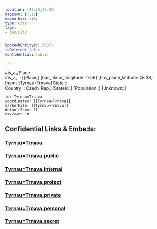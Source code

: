 ```yaml
---
location: [48.38,17.58] 
mapzoom: [7,12] 
mapmarker: city 
type: City
tags:
- geo/City


SpocWebEntityId: 35073
isDeleted: false
confidential: public

---
```

#is_a_/Place  
#is_a_ :: [[Place]] 
[has_place_longitude::17.58] 
[has_place_latitude::48.38] 
[name::Tyrnau=Trnava] 
State ::  
Country :: Czech_Rep.] 
[StateId::] 
[Population::] 
[Unknown::] 


```leaflet
id: Tyrnau=Trnava
coordinates: [[Tyrnau=Trnava]] 
markerFile: [[Tyrnau=Trnava]] 
defaultZoom: 11 
maxZoom: 18
```


## Confidential Links & Embeds: 

### [Tyrnau=Trnava](/_Standards/Earth/Continent/Europe/Europe~Central/Slovakia/Regions~Slovakia/Trnavský/City/Tyrnau=Trnava.md) 

### [Tyrnau=Trnava.public](/_public/Earth/Continent/Europe/Europe~Central/Slovakia/Regions~Slovakia/Trnavský/City/Tyrnau=Trnava.public.md) 

### [Tyrnau=Trnava.internal](/_internal/Earth/Continent/Europe/Europe~Central/Slovakia/Regions~Slovakia/Trnavský/City/Tyrnau=Trnava.internal.md) 

### [Tyrnau=Trnava.protect](/_protect/Earth/Continent/Europe/Europe~Central/Slovakia/Regions~Slovakia/Trnavský/City/Tyrnau=Trnava.protect.md) 

### [Tyrnau=Trnava.private](/_private/Earth/Continent/Europe/Europe~Central/Slovakia/Regions~Slovakia/Trnavský/City/Tyrnau=Trnava.private.md) 

### [Tyrnau=Trnava.personal](/_personal/Earth/Continent/Europe/Europe~Central/Slovakia/Regions~Slovakia/Trnavský/City/Tyrnau=Trnava.personal.md) 

### [Tyrnau=Trnava.secret](/_secret/Earth/Continent/Europe/Europe~Central/Slovakia/Regions~Slovakia/Trnavský/City/Tyrnau=Trnava.secret.md)

